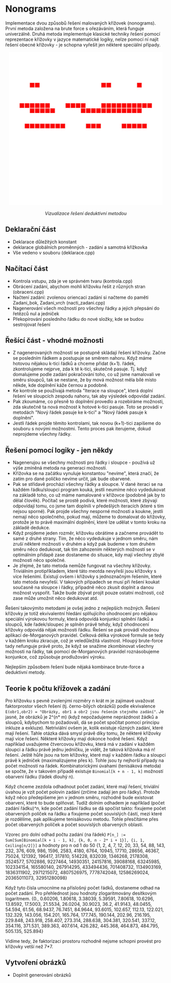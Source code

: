 # Nonograms

Implementace dvou způsobů řešení malovaných křížovek (nonograms). První metoda založena na brute force s ořezáváním, která funguje univerzálně. Druhá metoda implementuje klasické techniky řešení pomocí reprezentace křížovky v jazyce matematické logiky, nelze pomocí ní najít řešení obecné křížovky - je schopna vyřešit jen některé speciální případy. 

<div align="center">
  <img width="480" height="480" src="./Soubory/bruslarka.gif">
  <p>
    <em>Vizualizace řešení deduktivní metodou</em>
  </p>
</div>

Deklarační část
--------------------------------------
* Deklarace důležitých konstant
* deklarace globálních proměnných - zadání a samotná křížkovka
* Vše vedeno v souboru (deklarace.cpp)

Načítací část
---------------------------------------
* Kontrola vstupu, zda je ve správném tvaru (kontrola.cpp)
* Obrácení zadání, abychom mohli křížovku řešit z různých stran (obraceni.cpp)
* Načtení zadání: zvolenou oriencaci zadání si načteme do paměti Zadani_bok, Zadani_vrch (nacti_zadani.cpp)
* Nagenerování všech možností pro všechny řádky a jejich přepsání do řetězců nul a jedniček
* Překopírování posledního řádku do nové složky, kde se budou sestrojovat řešení

Řešící část - vhodné možnosti
---------------------------------------
* Z nagenerovaných možností se postupně skládají řešení křížovky. Začne se posledním řádkem a postupuje se směrem nahoru. Když máme hotovou nějakou k-tici řádků a chceme přidat (k+1). řádek, zkontrolujeme nejprve, zda k té k-tici, skutečně pasuje. Tj. když domalujeme podle zadání pokračování toho, co už jsme namalovali ve směru sloupců, tak se nestane, že by mová možnost měla bílé místo někde, kde doplnění káže černou a podobně. 
* Ke kontrole se používajá metoda "Iterace na sloupce", která doplní řešení ve sloupcích zespodu nahoru, tak aby výsledek odpovídal zadání.
* Pak zkoumáme, co přesně to doplnění provedlo a rozebíráme možnosti, zda skutečně ta nová možnost k hotové k-tici pasuje. Toto se provádí v metodách "Nový řádek pasuje ke k-tici" a "Nový řádek pasuje k doplnění".
* Jestli řádek projde těmito kontrolami, tak novou (k+1)-tici zapíšeme do souboru s novými možnostmi. Tento proces pak iterujeme, dokud neprojdeme všechny řádky.

Řešení pomocí logiky - jen někdy
---------------------------------------
* Nagenerujou se všechny možnosti pro řádky i sloupce - používá už výše zmíněná metoda na generaci možností.
* Křížovka se na začátku vynuluje konstantou "nevíme", která značí, že zatím pro dané políčko nevíme určit, jak bude obarvené.
* Pak se střídavě prochází všechny řádky a sloupce. V dané iteraci se na každém řádku/sloupci program kouká, jestli neumíme něco vydedukovat na základě toho, co už máme namalované v křížovce (podobně jak by to dělal člověk). Počítač se prostě podívá, které možnosti, které zbývají odpovídají tomu, co jsme tam doplnili v předešlých iteracích (které s tím nejsou sporné). Pak projde všechny nesporné možnosti a koukne, jestli nemají něco společného, pokud mají, můžeme to domalovat do křížovky, protože je to právě maximální doplnění, které lze udělat v tomto kroku na základě dedukce.
* Když projdeme jeden rozměr, křížovku obrátíme a začneme provádět to samé z druhé strany. Tím, že něco vydedukuje v jednom směru, nám zruší některé možnosti v druhém a když pak budeme v tom druhém směru něco dedukovat, tak tím zahozením některých možností se v optimálním přídapě zase dostaneme do situace, kdy mají všechny zbylé možnosti něco společné.
* Je zřejmé, že tato metoda nemůže fungovat na všechny křížovky. Triviálním protipříkladem, které táto meotda nevyřeší jsou křížovky s více řešeními. Existují ovšem i křížovky s jednoznačným řešením, které tato metoda nevyřeší. V takových případech se musí při řešení koukat současně na sloupce i řádky, případně něco zkusit doplnit a danou možnost vyspořit. Takže bude zbývat projít pouze ostatní možnosti, což zase může umožnit něco dedukovat atd.

Řešení takovýmito metodami je ovšej jedno z nejlepších možných. Řešení křížovky je totiž ekvivalentní hledání splňujícího ohodnocení pro nějakou speciální výrokovou formuly, která odpovídá konjunkci splnění řádků a sloupců, kde řadek/sloupec je splněn právě tehdy, když ohodnocení křížovky odpovídá nějak možnosti řádku. Řešení se pak provádí vhodnou aplikací de-Morganových pravidel. Celková délka výrokové formule se tedy v každém kroku zkracuje, což je veledůležitá vlastnost. Hloupý brute-force tady nefunguje právě proto, že když se snažíme zkombinovat všechny možnosti na řádky, tak pomocí de-Morganových pravidel roznásobujeme konjunkce, což způsobuje prodlužování výroku.

Nejlepším způsobem řešení bude nějaká kombinace brute-force a deduktivní metody.

Teorie k počtu křížovek a zadání
---------------------------------------
Pro křížovku s pevně zvolenými rozměry n krát m je zajímavé uvažovat faktorprostor všech řešení (tj. černo-bílých obrázků) podle ekvivalence `E(obr1,obr2) = "Obrázky, obr1 a obr2 jsou řešením stejného zadání"`. Je jasné, že obrázků je 2^(n* m) (když nepožadujeme neprázdnost žádků a sloupců, kdybychom to požadovali, dá se počet spočítat pomocí principu inkluze a exkluze). Netriviální ovšem je, kolik existuje různých zadání, které mají řešení. Tahle otázka dává smysl právě díky tomu, že některé křížovky mají více řešení. Některé křížovky mají dokonce hodně řešení. Když například uvažujeme čtvercovou křížovku, která má v zadání v každém sloupci a řádku právě jednu jedničku, je vidět, že taková křížovka má n! řešení. Ještě hůře jsou na tom křížovky, které mají v každém řádku a sloupci právě k jedniček (maximalizujeme přes k). Tohle jsou ty nejhorší případy na počet možností na řádek. Kombinatorickými úvahami (tenisáková metoda) se spočte, že v takovém případě existuje `Binomial[k + n - 1, k]` možností obarvení řádku (řádek dlouhý n).

Když chceme zezdola odhadnout počet zadání, které mají řešení, triviální úvahou je vzít počet polovin zadání (zrčíme zadají jen pro řádky). Protože když něco předepíšeme jen v jednom směru, rozhodně bude existovat obarvení, které to bude splňovat. Tudíž dolním odhadem je například (počet zadání řádku)^n, kde počet zadání řádku se dá spočíst takto: fixujeme počet obarvených políček na řádku a fixujeme počet souvislých částí, mezi které je rozdělíme, pak aplikujeme tenisákovou metodu. Tohle přesčítáme přes počet obarvených políček a počet souvislých obarvených oblastí.

Vzorec pro dolní odhad počtu zadání (na řádek)
`P[n_] := Sum[Sum[Binomial[k + i - 1, k], {k, 0, n - 2* i + 1}], {i, 1, Ceiling[n/2]}]`
a hodnoty pro n od 1 do 50
{1, 2, 4, 7, 12, 20, 33, 54, 88, 143, 232, 376, 609, 986, 1596, 2583, 4180, 6764, 10945, 17710, 28656, 46367, 75024, 121392, 196417,  317810, 514228, 832039, 1346268, 2178308, 3524577, 5702886, 9227464, 14930351, 24157816, 39088168, 63245985, 102334154, 165580140,  267914295, 433494436, 701408732, 1134903169, 1836311902, 2971215072, 4807526975, 7778742048, 12586269024, 20365011073, 32951280098}

Když tyto čísla umocníme na příslošný počet řádků, dostaneme odhad na počet zadání. Pro přehlednost jsou hodnoty zlogaritmovány desítkovým logaritmem.
{0., 0.60206, 1.80618, 3.38039, 5.39591, 7.80618, 10.6296, 13.8592, 17.5003, 21.5534, 26.0204, 30.9023, 36.2, 41.9143, 48.0455, 54.594, 61.56, 68.9437, 76.7451, 84.9644, 93.6015, 102.657, 112.13, 122.021, 132.329, 143.056, 154.201, 165.764, 177.745, 190.144, 202.96, 216.195, 229.848, 243.918, 258.407, 273.314, 288.638, 304.381, 320.541, 337.12, 354.116, 371.531, 389.363, 407.614, 426.282, 445.368, 464.873, 484.795, 505.135, 525.894}

Vidíme tedy, že faktorizaci prostoru rozhodně nejsme schopni provést pro křížovky vetší než 7*7.

Vytvoření obrázků
---------------------------------------
* Doplnit generování obrázků
